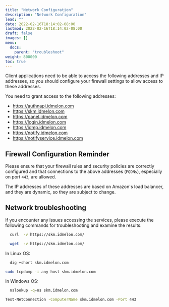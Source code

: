```yaml
---
title: "Network Configuration"
description: "Network Configuration"
lead: ""
date: 2022-02-16T18:14:02-08:00
lastmod: 2022-02-16T18:14:02-08:00
draft: false
images: []
menu:
  docs:
    parent: "troubleshoot"
weight: 800000
toc: true
---
```



Client applications need to be able to access the following addresses and IP addresses,
so you should configure your firewall settings to allow access to these addresses.

You need to grant access to the following addresses:

* https://authnapi.idmelon.com
* https://skm.idmelon.com
* https://panel.idmelon.com
* https://login.idmelon.com
* https://idmp.idmelon.com
* https://notify.idmelon.com
* https://notifyservice.idmelon.com

## Firewall Configuration Reminder

Please ensure that your firewall rules and security policies are correctly configured
and that connections to the above addresses (`FQDNs`), especially on port `443`, are allowed.

The IP addresses of these addresses are based on Amazon's load balancer, and they are dynamic, so they are subject to change.

## Network troubleshooting

If you encounter any issues accessing the services,
please execute the following commands for troubleshooting and examine the results.

```bash
  curl  -v https://skm.idmelon.com/
```

```bash
  wget  -v https://skm.idmelon.com/
```

In Linux OS:

```bash
  dig +short skm.idmelon.com
```

```bash
sudo tcpdump -i any host skm.idmelon.com
```

In Windows OS:

```bash
  nslookup -q=ns skm.idmelon.com
```

```bash
Test-NetConnection -ComputerName skm.idmelon.com -Port 443
```
